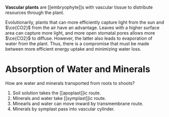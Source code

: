 **Vascular plants** are [[embryophyte]]s with vascular tissue to distribute resources through the plant.

Evolutionarily, plants that can more efficiently capture light from the sun and $\ce{CO2}$ from the air have an advantage. Leaves with a higher surface area can capture more light, and more open stomatal pores allows more $\ce{CO2}$ to diffuse. However, the latter also leads to evaporation of water from the plant. Thus, there is a compromise that must be made between more efficient energy uptake and minimizing water loss.

# Absorption of Water and Minerals

How are water and minerals transported from roots to shoots?

1. Soil solution takes the [[apoplast]]ic route.
2. Minerals and water take [[symplast]]ic route.
3. Minearls and water can move inward by transmembrane route.
4. Minerals by symplast pass into vascular cylinder.


